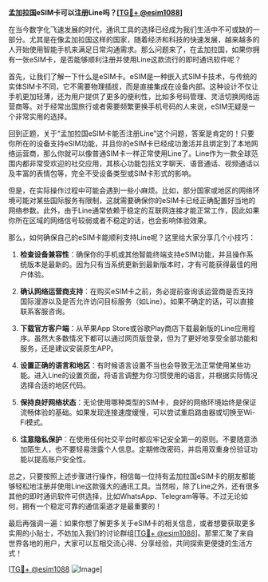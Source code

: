 **孟加拉国eSIM卡可以注册Line吗？[[TG💪+ @esim1088](https://t.me/s/esim1088)]**

在当今数字化飞速发展的时代，通讯工具的选择已经成为我们生活中不可或缺的一部分。尤其是在像孟加拉国这样的国家，随着经济和科技的快速发展，越来越多的人开始使用智能手机来满足日常沟通需求。那么问题来了，在孟加拉国，如果你拥有一张eSIM卡，是否能够顺利注册并使用Line这款流行的即时通讯软件呢？

首先，让我们了解一下什么是eSIM卡。eSIM是一种嵌入式SIM卡技术，与传统的实体SIM卡不同，它不需要物理插拔，而是直接集成在设备内部。这种设计不仅让手机更加轻薄，还为用户提供了更多的便利性，比如多号码管理、灵活切换网络运营商等。对于经常出国旅行或者需要频繁更换手机号码的人来说，eSIM无疑是一个非常实用的选择。

回到正题，关于“孟加拉国eSIM卡能否注册Line”这个问题，答案是肯定的！只要你所在的设备支持eSIM功能，并且你的eSIM卡已经成功激活并且绑定到了本地网络运营商，那么你就可以像普通SIM卡一样正常使用Line了。Line作为一款全球范围内都非常受欢迎的社交应用，其核心功能包括文字聊天、语音通话、视频通话以及丰富的表情包等，完全不受设备类型或SIM卡形式的影响。

但是，在实际操作过程中可能会遇到一些小麻烦。比如，部分国家或地区的网络环境可能对某些国际服务有限制，这就需要确保你的eSIM卡已经正确配置好当地的网络参数。此外，由于Line通常依赖于稳定的互联网连接才能正常工作，因此如果你所在区域的网络信号较弱或者不稳定的话，也会影响体验效果。

那么，如何确保自己的eSIM卡能顺利支持Line呢？这里给大家分享几个小技巧：

1. **检查设备兼容性**：确保你的手机或其他智能终端支持eSIM功能，并且操作系统版本是最新的。因为只有当系统更新到最新版本时，才有可能获得最佳的用户体验。
   
2. **确认网络运营商支持**：在购买eSIM卡之前，务必提前查询该运营商是否支持国际漫游以及是否允许访问目标服务（如Line）。如果不确定的话，可以直接联系客服咨询。

3. **下载官方客户端**：从苹果App Store或谷歌Play商店下载最新版的Line应用程序。虽然大多数情况下都可以通过网页版登录，但为了更好地享受全部功能和服务，还是建议安装原生APP。

4. **设置正确的语言和地区**：有时候语言设置不当也会导致无法正常使用某些功能。进入Line的设置页面，将语言调整为你习惯使用的语言，并根据实际情况选择合适的地区代码。

5. **保持良好网络状态**：无论使用哪种类型的SIM卡，良好的网络环境始终是保证流畅体验的基础。如果发现连接速度缓慢，可以尝试重启路由器或切换至Wi-Fi模式。

6. **注意隐私保护**：在使用任何社交平台时都应牢记安全第一的原则。不要随意添加陌生人，也不要轻易泄露个人信息。定期修改密码，并启用双重身份验证功能以提高账户安全性。

总之，只要按照上述步骤进行操作，相信每一位持有孟加拉国eSIM卡的朋友都能够轻松地注册并使用Line这款强大的通讯工具。当然啦，除了Line之外，还有很多其他的即时通讯软件可供选择，比如WhatsApp、Telegram等等。不过无论如何，拥有一个稳定可靠的通信渠道才是最重要的！

最后再强调一遍：如果你想了解更多关于eSIM卡的相关信息，或者想要获取更多实用的小贴士，不妨加入我们的讨论群组[[TG💪+ @esim1088](https://t.me/s/esim1088)]。那里汇聚了来自世界各地的用户，大家可以互相交流心得、分享经验，共同探索更便捷的生活方式！

[[TG💪+ @esim1088](https://t.me/s/esim1088) ![Image](https://i.postimg.cc/4NQfJmqS/Snipaste-2025-05-13-00-14-12.png)]